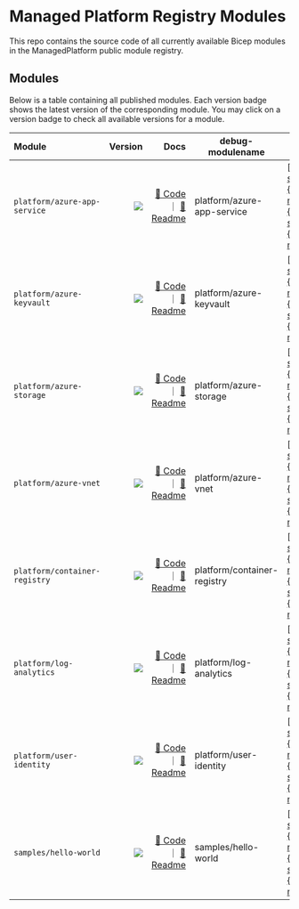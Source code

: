 # Managed Platform Registry Modules

This repo contains the source code of all currently available Bicep modules in the ManagedPlatform public module registry.

## Modules

Below is a table containing all published modules. Each version badge shows the latest version of the corresponding module. You may click on a version badge to check all available versions for a module.

<!-- Begin Module Table -->

| Module                        |                                                                                                                                                                          Version |                                                                                                                                                                                                                                                    Docs | debug-modulename            | debug-tags                                                                                                                                                                                                                                                                                                                                                                                                                                                                                                                                                                                                                                                                                                                                                                                                                                                                                                                                                                                                                                                                                                                                                                                    |
| :---------------------------- | -------------------------------------------------------------------------------------------------------------------------------------------------------------------------------: | ------------------------------------------------------------------------------------------------------------------------------------------------------------------------------------------------------------------------------------------------------: | --------------------------- | --------------------------------------------------------------------------------------------------------------------------------------------------------------------------------------------------------------------------------------------------------------------------------------------------------------------------------------------------------------------------------------------------------------------------------------------------------------------------------------------------------------------------------------------------------------------------------------------------------------------------------------------------------------------------------------------------------------------------------------------------------------------------------------------------------------------------------------------------------------------------------------------------------------------------------------------------------------------------------------------------------------------------------------------------------------------------------------------------------------------------------------------------------------------------------------------- |
| `platform/azure-app-service`  |  <a href="https://modulesregistryui.azurecr.io/v2/bicep/platform/azure-app-service/tags/list"><image src="https://img.shields.io/badge/managed--platform-not in there-blue"></a> |   [🦾 Code](https://github.com/Kyle-MSFT/managed-platform-modules/blob/main/modules/platform/azure-app-service/main.bicep) ｜ [📃 Readme](https://github.com/Kyle-MSFT/managed-platform-modules/blob/main/modules/platform/azure-app-service/README.md) | platform/azure-app-service  | [{"name":"platform/azure-app-service/1.0.4","zipball_url":"https://api.github.com/repos/Kyle-MSFT/managed-platform-modules/zipball/refs/tags/platform/azure-app-service/1.0.4","tarball_url":"https://api.github.com/repos/Kyle-MSFT/managed-platform-modules/tarball/refs/tags/platform/azure-app-service/1.0.4","commit":{"sha":"8fffcb2ef04ed9bb5d25cc3c46abc1f31bd18693","url":"https://api.github.com/repos/Kyle-MSFT/managed-platform-modules/commits/8fffcb2ef04ed9bb5d25cc3c46abc1f31bd18693"},"node_id":"REF_kwDOIMQgqtoAKnJlZnMvdGFncy9wbGF0Zm9ybS9henVyZS1hcHAtc2VydmljZS8xLjAuNA"},{"name":"platform/azure-app-service/1.0.3","zipball_url":"https://api.github.com/repos/Kyle-MSFT/managed-platform-modules/zipball/refs/tags/platform/azure-app-service/1.0.3","tarball_url":"https://api.github.com/repos/Kyle-MSFT/managed-platform-modules/tarball/refs/tags/platform/azure-app-service/1.0.3","commit":{"sha":"7de6965abc7cae9637fc6fa7b52c25c4d0e8daff","url":"https://api.github.com/repos/Kyle-MSFT/managed-platform-modules/commits/7de6965abc7cae9637fc6fa7b52c25c4d0e8daff"},"node_id":"REF_kwDOIMQgqtoAKnJlZnMvdGFncy9wbGF0Zm9ybS9henVyZS1hcHAtc2VydmljZS8xLjAuMw"}] |
| `platform/azure-keyvault`     |     <a href="https://modulesregistryui.azurecr.io/v2/bicep/platform/azure-keyvault/tags/list"><image src="https://img.shields.io/badge/managed--platform-not in there-blue"></a> |         [🦾 Code](https://github.com/Kyle-MSFT/managed-platform-modules/blob/main/modules/platform/azure-keyvault/main.bicep) ｜ [📃 Readme](https://github.com/Kyle-MSFT/managed-platform-modules/blob/main/modules/platform/azure-keyvault/README.md) | platform/azure-keyvault     | [{"name":"platform/azure-app-service/1.0.4","zipball_url":"https://api.github.com/repos/Kyle-MSFT/managed-platform-modules/zipball/refs/tags/platform/azure-app-service/1.0.4","tarball_url":"https://api.github.com/repos/Kyle-MSFT/managed-platform-modules/tarball/refs/tags/platform/azure-app-service/1.0.4","commit":{"sha":"8fffcb2ef04ed9bb5d25cc3c46abc1f31bd18693","url":"https://api.github.com/repos/Kyle-MSFT/managed-platform-modules/commits/8fffcb2ef04ed9bb5d25cc3c46abc1f31bd18693"},"node_id":"REF_kwDOIMQgqtoAKnJlZnMvdGFncy9wbGF0Zm9ybS9henVyZS1hcHAtc2VydmljZS8xLjAuNA"},{"name":"platform/azure-app-service/1.0.3","zipball_url":"https://api.github.com/repos/Kyle-MSFT/managed-platform-modules/zipball/refs/tags/platform/azure-app-service/1.0.3","tarball_url":"https://api.github.com/repos/Kyle-MSFT/managed-platform-modules/tarball/refs/tags/platform/azure-app-service/1.0.3","commit":{"sha":"7de6965abc7cae9637fc6fa7b52c25c4d0e8daff","url":"https://api.github.com/repos/Kyle-MSFT/managed-platform-modules/commits/7de6965abc7cae9637fc6fa7b52c25c4d0e8daff"},"node_id":"REF_kwDOIMQgqtoAKnJlZnMvdGFncy9wbGF0Zm9ybS9henVyZS1hcHAtc2VydmljZS8xLjAuMw"}] |
| `platform/azure-storage`      |      <a href="https://modulesregistryui.azurecr.io/v2/bicep/platform/azure-storage/tags/list"><image src="https://img.shields.io/badge/managed--platform-not in there-blue"></a> |           [🦾 Code](https://github.com/Kyle-MSFT/managed-platform-modules/blob/main/modules/platform/azure-storage/main.bicep) ｜ [📃 Readme](https://github.com/Kyle-MSFT/managed-platform-modules/blob/main/modules/platform/azure-storage/README.md) | platform/azure-storage      | [{"name":"platform/azure-app-service/1.0.4","zipball_url":"https://api.github.com/repos/Kyle-MSFT/managed-platform-modules/zipball/refs/tags/platform/azure-app-service/1.0.4","tarball_url":"https://api.github.com/repos/Kyle-MSFT/managed-platform-modules/tarball/refs/tags/platform/azure-app-service/1.0.4","commit":{"sha":"8fffcb2ef04ed9bb5d25cc3c46abc1f31bd18693","url":"https://api.github.com/repos/Kyle-MSFT/managed-platform-modules/commits/8fffcb2ef04ed9bb5d25cc3c46abc1f31bd18693"},"node_id":"REF_kwDOIMQgqtoAKnJlZnMvdGFncy9wbGF0Zm9ybS9henVyZS1hcHAtc2VydmljZS8xLjAuNA"},{"name":"platform/azure-app-service/1.0.3","zipball_url":"https://api.github.com/repos/Kyle-MSFT/managed-platform-modules/zipball/refs/tags/platform/azure-app-service/1.0.3","tarball_url":"https://api.github.com/repos/Kyle-MSFT/managed-platform-modules/tarball/refs/tags/platform/azure-app-service/1.0.3","commit":{"sha":"7de6965abc7cae9637fc6fa7b52c25c4d0e8daff","url":"https://api.github.com/repos/Kyle-MSFT/managed-platform-modules/commits/7de6965abc7cae9637fc6fa7b52c25c4d0e8daff"},"node_id":"REF_kwDOIMQgqtoAKnJlZnMvdGFncy9wbGF0Zm9ybS9henVyZS1hcHAtc2VydmljZS8xLjAuMw"}] |
| `platform/azure-vnet`         |         <a href="https://modulesregistryui.azurecr.io/v2/bicep/platform/azure-vnet/tags/list"><image src="https://img.shields.io/badge/managed--platform-not in there-blue"></a> |                 [🦾 Code](https://github.com/Kyle-MSFT/managed-platform-modules/blob/main/modules/platform/azure-vnet/main.bicep) ｜ [📃 Readme](https://github.com/Kyle-MSFT/managed-platform-modules/blob/main/modules/platform/azure-vnet/README.md) | platform/azure-vnet         | [{"name":"platform/azure-app-service/1.0.4","zipball_url":"https://api.github.com/repos/Kyle-MSFT/managed-platform-modules/zipball/refs/tags/platform/azure-app-service/1.0.4","tarball_url":"https://api.github.com/repos/Kyle-MSFT/managed-platform-modules/tarball/refs/tags/platform/azure-app-service/1.0.4","commit":{"sha":"8fffcb2ef04ed9bb5d25cc3c46abc1f31bd18693","url":"https://api.github.com/repos/Kyle-MSFT/managed-platform-modules/commits/8fffcb2ef04ed9bb5d25cc3c46abc1f31bd18693"},"node_id":"REF_kwDOIMQgqtoAKnJlZnMvdGFncy9wbGF0Zm9ybS9henVyZS1hcHAtc2VydmljZS8xLjAuNA"},{"name":"platform/azure-app-service/1.0.3","zipball_url":"https://api.github.com/repos/Kyle-MSFT/managed-platform-modules/zipball/refs/tags/platform/azure-app-service/1.0.3","tarball_url":"https://api.github.com/repos/Kyle-MSFT/managed-platform-modules/tarball/refs/tags/platform/azure-app-service/1.0.3","commit":{"sha":"7de6965abc7cae9637fc6fa7b52c25c4d0e8daff","url":"https://api.github.com/repos/Kyle-MSFT/managed-platform-modules/commits/7de6965abc7cae9637fc6fa7b52c25c4d0e8daff"},"node_id":"REF_kwDOIMQgqtoAKnJlZnMvdGFncy9wbGF0Zm9ybS9henVyZS1hcHAtc2VydmljZS8xLjAuMw"}] |
| `platform/container-registry` | <a href="https://modulesregistryui.azurecr.io/v2/bicep/platform/container-registry/tags/list"><image src="https://img.shields.io/badge/managed--platform-not in there-blue"></a> | [🦾 Code](https://github.com/Kyle-MSFT/managed-platform-modules/blob/main/modules/platform/container-registry/main.bicep) ｜ [📃 Readme](https://github.com/Kyle-MSFT/managed-platform-modules/blob/main/modules/platform/container-registry/README.md) | platform/container-registry | [{"name":"platform/azure-app-service/1.0.4","zipball_url":"https://api.github.com/repos/Kyle-MSFT/managed-platform-modules/zipball/refs/tags/platform/azure-app-service/1.0.4","tarball_url":"https://api.github.com/repos/Kyle-MSFT/managed-platform-modules/tarball/refs/tags/platform/azure-app-service/1.0.4","commit":{"sha":"8fffcb2ef04ed9bb5d25cc3c46abc1f31bd18693","url":"https://api.github.com/repos/Kyle-MSFT/managed-platform-modules/commits/8fffcb2ef04ed9bb5d25cc3c46abc1f31bd18693"},"node_id":"REF_kwDOIMQgqtoAKnJlZnMvdGFncy9wbGF0Zm9ybS9henVyZS1hcHAtc2VydmljZS8xLjAuNA"},{"name":"platform/azure-app-service/1.0.3","zipball_url":"https://api.github.com/repos/Kyle-MSFT/managed-platform-modules/zipball/refs/tags/platform/azure-app-service/1.0.3","tarball_url":"https://api.github.com/repos/Kyle-MSFT/managed-platform-modules/tarball/refs/tags/platform/azure-app-service/1.0.3","commit":{"sha":"7de6965abc7cae9637fc6fa7b52c25c4d0e8daff","url":"https://api.github.com/repos/Kyle-MSFT/managed-platform-modules/commits/7de6965abc7cae9637fc6fa7b52c25c4d0e8daff"},"node_id":"REF_kwDOIMQgqtoAKnJlZnMvdGFncy9wbGF0Zm9ybS9henVyZS1hcHAtc2VydmljZS8xLjAuMw"}] |
| `platform/log-analytics`      |      <a href="https://modulesregistryui.azurecr.io/v2/bicep/platform/log-analytics/tags/list"><image src="https://img.shields.io/badge/managed--platform-not in there-blue"></a> |           [🦾 Code](https://github.com/Kyle-MSFT/managed-platform-modules/blob/main/modules/platform/log-analytics/main.bicep) ｜ [📃 Readme](https://github.com/Kyle-MSFT/managed-platform-modules/blob/main/modules/platform/log-analytics/README.md) | platform/log-analytics      | [{"name":"platform/azure-app-service/1.0.4","zipball_url":"https://api.github.com/repos/Kyle-MSFT/managed-platform-modules/zipball/refs/tags/platform/azure-app-service/1.0.4","tarball_url":"https://api.github.com/repos/Kyle-MSFT/managed-platform-modules/tarball/refs/tags/platform/azure-app-service/1.0.4","commit":{"sha":"8fffcb2ef04ed9bb5d25cc3c46abc1f31bd18693","url":"https://api.github.com/repos/Kyle-MSFT/managed-platform-modules/commits/8fffcb2ef04ed9bb5d25cc3c46abc1f31bd18693"},"node_id":"REF_kwDOIMQgqtoAKnJlZnMvdGFncy9wbGF0Zm9ybS9henVyZS1hcHAtc2VydmljZS8xLjAuNA"},{"name":"platform/azure-app-service/1.0.3","zipball_url":"https://api.github.com/repos/Kyle-MSFT/managed-platform-modules/zipball/refs/tags/platform/azure-app-service/1.0.3","tarball_url":"https://api.github.com/repos/Kyle-MSFT/managed-platform-modules/tarball/refs/tags/platform/azure-app-service/1.0.3","commit":{"sha":"7de6965abc7cae9637fc6fa7b52c25c4d0e8daff","url":"https://api.github.com/repos/Kyle-MSFT/managed-platform-modules/commits/7de6965abc7cae9637fc6fa7b52c25c4d0e8daff"},"node_id":"REF_kwDOIMQgqtoAKnJlZnMvdGFncy9wbGF0Zm9ybS9henVyZS1hcHAtc2VydmljZS8xLjAuMw"}] |
| `platform/user-identity`      |      <a href="https://modulesregistryui.azurecr.io/v2/bicep/platform/user-identity/tags/list"><image src="https://img.shields.io/badge/managed--platform-not in there-blue"></a> |           [🦾 Code](https://github.com/Kyle-MSFT/managed-platform-modules/blob/main/modules/platform/user-identity/main.bicep) ｜ [📃 Readme](https://github.com/Kyle-MSFT/managed-platform-modules/blob/main/modules/platform/user-identity/README.md) | platform/user-identity      | [{"name":"platform/azure-app-service/1.0.4","zipball_url":"https://api.github.com/repos/Kyle-MSFT/managed-platform-modules/zipball/refs/tags/platform/azure-app-service/1.0.4","tarball_url":"https://api.github.com/repos/Kyle-MSFT/managed-platform-modules/tarball/refs/tags/platform/azure-app-service/1.0.4","commit":{"sha":"8fffcb2ef04ed9bb5d25cc3c46abc1f31bd18693","url":"https://api.github.com/repos/Kyle-MSFT/managed-platform-modules/commits/8fffcb2ef04ed9bb5d25cc3c46abc1f31bd18693"},"node_id":"REF_kwDOIMQgqtoAKnJlZnMvdGFncy9wbGF0Zm9ybS9henVyZS1hcHAtc2VydmljZS8xLjAuNA"},{"name":"platform/azure-app-service/1.0.3","zipball_url":"https://api.github.com/repos/Kyle-MSFT/managed-platform-modules/zipball/refs/tags/platform/azure-app-service/1.0.3","tarball_url":"https://api.github.com/repos/Kyle-MSFT/managed-platform-modules/tarball/refs/tags/platform/azure-app-service/1.0.3","commit":{"sha":"7de6965abc7cae9637fc6fa7b52c25c4d0e8daff","url":"https://api.github.com/repos/Kyle-MSFT/managed-platform-modules/commits/7de6965abc7cae9637fc6fa7b52c25c4d0e8daff"},"node_id":"REF_kwDOIMQgqtoAKnJlZnMvdGFncy9wbGF0Zm9ybS9henVyZS1hcHAtc2VydmljZS8xLjAuMw"}] |
| `samples/hello-world`         |         <a href="https://modulesregistryui.azurecr.io/v2/bicep/samples/hello-world/tags/list"><image src="https://img.shields.io/badge/managed--platform-not in there-blue"></a> |                 [🦾 Code](https://github.com/Kyle-MSFT/managed-platform-modules/blob/main/modules/samples/hello-world/main.bicep) ｜ [📃 Readme](https://github.com/Kyle-MSFT/managed-platform-modules/blob/main/modules/samples/hello-world/README.md) | samples/hello-world         | [{"name":"platform/azure-app-service/1.0.4","zipball_url":"https://api.github.com/repos/Kyle-MSFT/managed-platform-modules/zipball/refs/tags/platform/azure-app-service/1.0.4","tarball_url":"https://api.github.com/repos/Kyle-MSFT/managed-platform-modules/tarball/refs/tags/platform/azure-app-service/1.0.4","commit":{"sha":"8fffcb2ef04ed9bb5d25cc3c46abc1f31bd18693","url":"https://api.github.com/repos/Kyle-MSFT/managed-platform-modules/commits/8fffcb2ef04ed9bb5d25cc3c46abc1f31bd18693"},"node_id":"REF_kwDOIMQgqtoAKnJlZnMvdGFncy9wbGF0Zm9ybS9henVyZS1hcHAtc2VydmljZS8xLjAuNA"},{"name":"platform/azure-app-service/1.0.3","zipball_url":"https://api.github.com/repos/Kyle-MSFT/managed-platform-modules/zipball/refs/tags/platform/azure-app-service/1.0.3","tarball_url":"https://api.github.com/repos/Kyle-MSFT/managed-platform-modules/tarball/refs/tags/platform/azure-app-service/1.0.3","commit":{"sha":"7de6965abc7cae9637fc6fa7b52c25c4d0e8daff","url":"https://api.github.com/repos/Kyle-MSFT/managed-platform-modules/commits/7de6965abc7cae9637fc6fa7b52c25c4d0e8daff"},"node_id":"REF_kwDOIMQgqtoAKnJlZnMvdGFncy9wbGF0Zm9ybS9henVyZS1hcHAtc2VydmljZS8xLjAuMw"}] |

<!-- End Module Table -->
